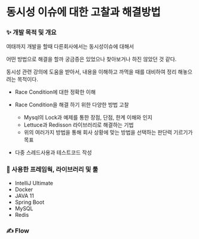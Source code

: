 # 동시성 이슈에 대한 고찰과 해결방법
### ✨ 개발 목적 및 개요
여태까지 개발을 할때 다른회사에서는 동시성이슈에 대해서

어떤 방법으로 해결을 할까 궁금증은 있었으나 찾아보거나 하진 않았던 것 같다.

동시성 관련 강의에 도움을 받아서, 내용을 이해하고 까먹을 때를 대비하여 정리 해놓으려는 목적이다. 

- Race Condition에 대한 정확한 이해
- Race Condition을 해결 하기 위한 다양한 방법 고찰

  - Mysql의 Lock과 예제를 통한 장점, 단점, 한계 이해와 인지
  - Lettuce과 Redisson 라이브러리로 해결하는 기법
  - 위의 여러가지 방법을 통해 회사 상황에 맞는 방법을 선택하는 판단력 기르기가 목표
  
- 다중 스레드사용과 테스트코드 작성 


### 🔨 사용한 프레임웍, 라이브러리 및 툴
- IntelliJ Ultimate
- Docker
- JAVA 11
- Spring Boot
- MySQL
- Redis


### ✍ Flow
